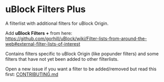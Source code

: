 # uBlock Filters Plus
A filterlist with additional filters for uBlock Origin.

Add **uBlock Filters +** from here: https://github.com/gorhill/uBlock/wiki/Filter-lists-from-around-the-web#external-filter-lists-of-interest

Contains filters specific to uBlock Origin (like popunder filters) and some filters that have not yet been added to other filterlists.

Open a new issue if you want a filter to be added/removed but read this first: [CONTRIBUTING.md](https://github.com/IDKwhattoputhere/uBlock-Filters-Plus/blob/master/CONTRIBUTING.md)
